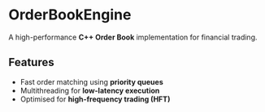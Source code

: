 # OrderBookEngine
A high-performance **C++ Order Book** implementation for financial trading.

## Features
- Fast order matching using **priority queues**
- Multithreading for **low-latency execution**
- Optimised for **high-frequency trading (HFT)**
